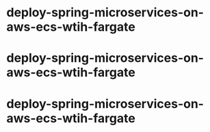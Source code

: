 # deploy-spring-microservices-on-aws-ecs-wtih-fargate
# deploy-spring-microservices-on-aws-ecs-wtih-fargate
# deploy-spring-microservices-on-aws-ecs-wtih-fargate
